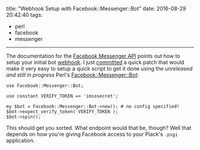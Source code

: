 title: "Webhook Setup with Facebook::Messenger::Bot"
date: 2016-08-29 20:42:40
tags:
- perl
- facebook
- messenger
---
The documentation for the [Facebook Messenger API](https://developers.facebook.com/docs/messenger-platform) points out how to setup your initial bot [webhook](https://developers.facebook.com/docs/messenger-platform/webhook-reference#setup). I just [committed](https://github.com/damog/facebook-messenger-perl/commit/925851fad5c09d644aee7b78d8eb644e5464e401) a quick patch that would make it very easy to setup a quick script to get it done using the *unreleased and still in progress* Perl's [Facebook::Messenger::Bot](https://github.com/damog/facebook-messenger-perl):

    use Facebook::Messenger::Bot;

    use constant VERIFY_TOKEN => 'imsosecret';

    my $bot = Facebook::Messenger::Bot->new(); # no config specified!
    $bot->expect_verify_token( VERIFY_TOKEN );
    $bot->spin();

This should get you sorted. What endpoint would that be, though? Well that depends on how you're giving Facebook access to your Plack's `.psgi` application.
